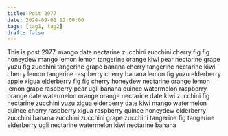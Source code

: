 ```yaml
---
title: Post 2977
date: 2024-09-01 12:00:00
tags: [tag1, tag2]
draft: false
---
```

This is post 2977.
mango
date
nectarine
zucchini
zucchini
cherry
fig
fig
honeydew
mango
lemon
lemon
tangerine
orange
kiwi
pear
nectarine
grape
yuzu
fig
zucchini
tangerine
grape
banana
cherry
tangerine
nectarine
kiwi
cherry
lemon
tangerine
raspberry
cherry
banana
lemon
fig
yuzu
elderberry
apple
xigua
elderberry
fig
fig
cherry
honeydew
nectarine
orange
lemon
lemon
grape
raspberry
pear
ugli
banana
quince
watermelon
raspberry
orange
date
watermelon
orange
orange
nectarine
date
kiwi
zucchini
fig
nectarine
zucchini
yuzu
xigua
elderberry
date
kiwi
mango
watermelon
quince
cherry
raspberry
xigua
raspberry
quince
honeydew
elderberry
zucchini
banana
zucchini
zucchini
grape
zucchini
tangerine
fig
tangerine
elderberry
ugli
nectarine
watermelon
kiwi
nectarine
banana
